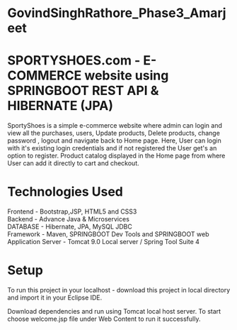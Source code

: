 # GovindSinghRathore_Phase3_Amarjeet

# SPORTYSHOES.com - E-COMMERCE website using SPRINGBOOT REST API & HIBERNATE (JPA)

SportyShoes is a simple e-commerce website where admin can login and view all the purchases, users, Update products, Delete products, change password , logout and navigate back to Home page. Here, User can login with it's existing login credentials and if not registered the User get's an option to register. Product catalog displayed in the Home page from where User can add it directly to cart and checkout.


# Technologies Used
Frontend - Bootstrap,JSP, HTML5 and CSS3 <br />
Backend - Advance Java & Microservices <br />
DATABASE - Hibernate, JPA, MySQL JDBC <br />
Framework - Maven, SPRINGBOOT Dev Tools and SPRINGBOOT web <br />
Application Server - Tomcat 9.0 Local server / Spring Tool Suite 4


# Setup
To run this project in your localhost - download this project in local directory and import it in your Eclipse IDE.

Download dependencies and run using Tomcat local host server. To start choose welcome.jsp file under Web Content to run it successfully.
